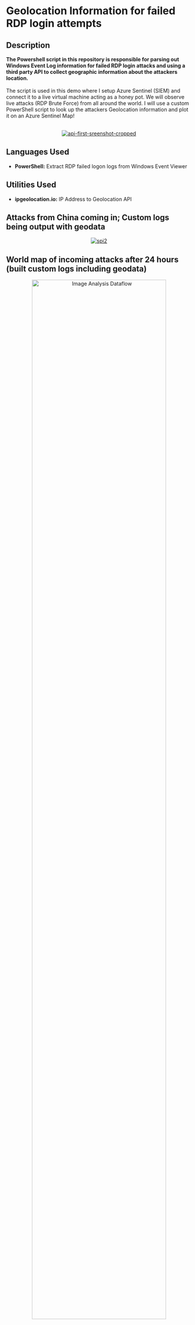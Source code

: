 
<h1>Geolocation Information for failed RDP login attempts</h1>


<h2>Description</h2>
<b>The Powershell script in this repository is responsible for parsing out Windows Event Log information for failed RDP login attacks and using a third party API to collect geographic information about the attackers location.
</b>
<br />
<br />
The script is used in this demo where I setup Azure Sentinel (SIEM) and connect it to a live virtual machine acting as a honey pot.
We will observe live attacks (RDP Brute Force) from all around the world. I will use a custom PowerShell script to
look up the attackers Geolocation information and plot it on an Azure Sentinel Map!
<br />
<br />

<p align="center">
<a href="https://ibb.co/sHFmbcd"><img src="https://i.ibb.co/WtcxG74/api-first-sreenshot-cropped.png" alt="api-first-sreenshot-cropped" border="0"></a>
</p>
<h2>Languages Used</h2>

- <b>PowerShell:</b> Extract RDP failed logon logs from Windows Event Viewer 

<h2>Utilities Used</h2>

- <b>ipgeolocation.io:</b> IP Address to Geolocation API

<h2>Attacks from China coming in; Custom logs being output with geodata</h2>

<p align="center">
<a href="https://ibb.co/1rGnCLc"><img src="https://i.ibb.co/7ntz3Xh/spi2.jpg" alt="spi2" border="0"></a>
</p>

<h2>World map of incoming attacks after 24 hours (built custom logs including geodata)</h2>

<p align="center">
<img src="https://i.imgur.com/krRFrK5.png" height="85%" width="85%" alt="Image Analysis Dataflow"/>
</p>


<!--
 ```diff
- text in red
+ text in green
! text in orange
# text in gray
@@ text in purple (and bold)@@
```
--!>
